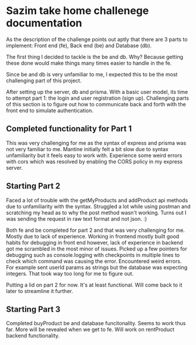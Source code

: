 # Sazim take home challenege documentation

As the description of the challenge points out aptly that there are 3 parts to implement: Front end (fe), Back end (be) and Database (db).

The first thing I decided to tackle is the be and db. Why? Because getting these done would make things many times easier to handle in the fe.

Since be and db is very unfamiliar to me, I expected this to be the most challenging part of this project.

After setting up the server, db and prisma. With a basic user model, its time to attempt part 1: the login and user registration (sign up). Challenging parts of this section is to figure out how to communicate back and forth with the front end to simulate authentication.

## Completed functionality for Part 1

This was very challenging for me as the syntax of express and prisma was not very familiar to me.
Mantine initially felt a bit slow due to syntax unfamiliarity but it feels easy to work with.
Experience some weird errors with cors which was resolved by enabling the CORS policy in my express server.

## Starting Part 2

Faced a lot of trouble with the getMyProducts and addProduct api methods due to unfamiliarity with the syntax. Struggled a lot while using postman and scratching my head as to why the post method wasn't working. Turns out I was sending the request in raw text format and not json. :)

Both fe and be completed for part 2 and that was very challenging for me. Mostly due to lack of experience. Working in frontend mostly built good habits for debugging in front end however, lack of experience in backend got me scrambled in the most minor of issues. Picked up a few pointers for debugging such as console.logging with checkpoints in multiple lines to check which command was causing the error. Encountered weird errors. For example sent userId params as strings but the database was expecting integers. That took way too long for me to figure out.

Putting a lid on part 2 for now. It's at least functional. Will come back to it later to streamline it further.

## Starting Part 3

Completed buyProduct be and database funcitonality. Seems to work thus far. More will be revealed when we get to fe. Will work on rentProduct backend functionality.
